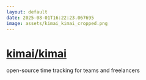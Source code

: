 ```yaml
---
layout: default
date: 2025-08-01T16:22:23.067695
image: assets/kimai_kimai_cropped.png
---
```


# [kimai/kimai](https://github.com/kimai/kimai)

open-source time tracking for teams and freelancers
